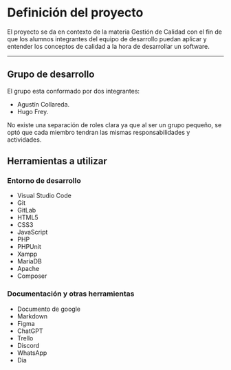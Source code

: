 # Definición del proyecto
El proyecto se da en contexto de la materia Gestión de Calidad con el fin de que los alumnos integrantes del equipo de desarrollo puedan aplicar y entender los conceptos de calidad a la hora de desarrollar un software.
- - -

## Grupo de desarrollo
El grupo esta conformado por dos integrantes: 
- Agustín Collareda.
- Hugo Frey.

No existe una separación de roles clara ya que al ser un grupo pequeño, se optó que cada miembro tendran las mismas responsabilidades y actividades.

## Herramientas a utilizar
### Entorno de desarrollo

- Visual Studio Code
- Git 
- GitLab
- HTML5
- CSS3
- JavaScript
- PHP
- PHPUnit
- Xampp
- MariaDB
- Apache
- Composer

### Documentación y otras herramientas
- Documento de google
- Markdown
- Figma
- ChatGPT
- Trello
- Discord
- WhatsApp
- Dia